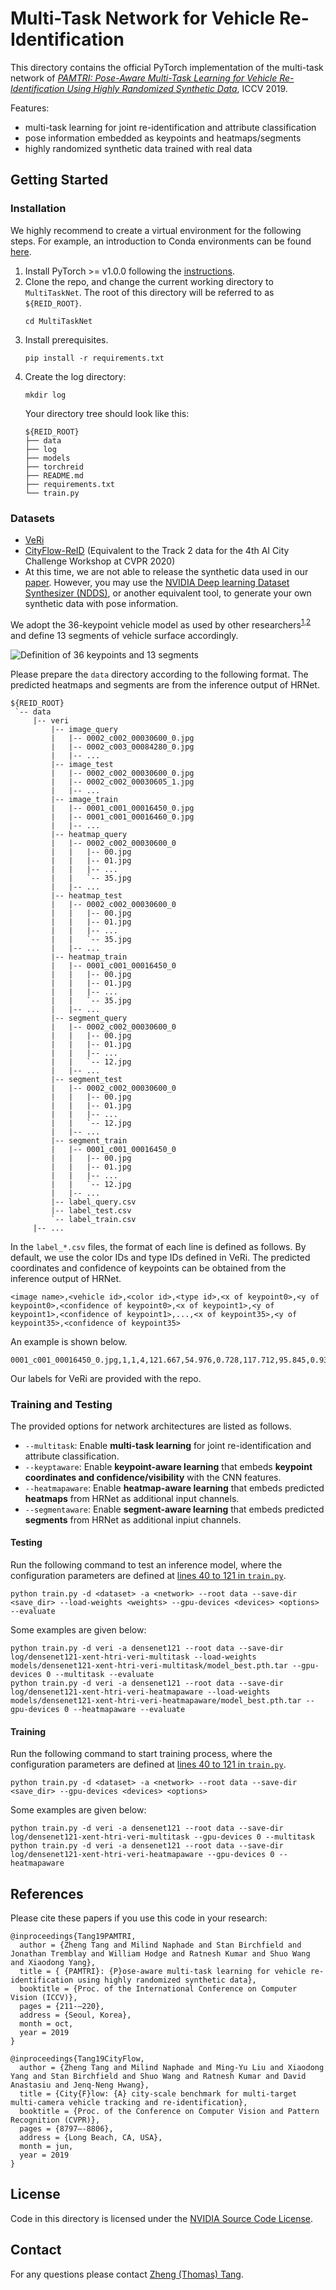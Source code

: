 # Multi-Task Network for Vehicle Re-Identification

This directory contains the official PyTorch implementation of the multi-task network of [*PAMTRI: Pose-Aware Multi-Task Learning for Vehicle Re-Identification Using Highly Randomized Synthetic Data*](http://openaccess.thecvf.com/content_ICCV_2019/html/Tang_PAMTRI_Pose-Aware_Multi-Task_Learning_for_Vehicle_Re-Identification_Using_Highly_Randomized_ICCV_2019_paper.html), ICCV 2019.

Features:
- multi-task learning for joint re-identification and attribute classification
- pose information embedded as keypoints and heatmaps/segments
- highly randomized synthetic data trained with real data

## Getting Started

### Installation

We highly recommend to create a virtual environment for the following steps. For example, an introduction to Conda environments can be found [here](https://docs.conda.io/projects/conda/en/latest/user-guide/tasks/manage-environments.html). 

1. Install PyTorch >= v1.0.0 following the [instructions](https://pytorch.org/).
2. Clone the repo, and change the current working directory to `MultiTaskNet`. The root of this directory will be referred to as `${REID_ROOT}`.
   ```
   cd MultiTaskNet
   ```
3. Install prerequisites.
   ```
   pip install -r requirements.txt
   ```
4. Create the log directory:
   ```
   mkdir log
   ```
   Your directory tree should look like this:
   ```
   ${REID_ROOT}
   ├── data
   ├── log
   ├── models
   ├── torchreid
   ├── README.md
   ├── requirements.txt
   └── train.py 
   ```

### Datasets

- [VeRi](https://vehiclereid.github.io/VeRi/)
- [CityFlow-ReID](https://www.aicitychallenge.org/2020-data-and-evaluation/) (Equivalent to the Track 2 data for the 4th AI City Challenge Workshop at CVPR 2020)
- At this time, we are not able to release the synthetic data used in our [paper](http://openaccess.thecvf.com/content_ICCV_2019/html/Tang_PAMTRI_Pose-Aware_Multi-Task_Learning_for_Vehicle_Re-Identification_Using_Highly_Randomized_ICCV_2019_paper.html). However, you may use the [NVIDIA Deep learning Dataset Synthesizer (NDDS)](https://github.com/NVIDIA/Dataset_Synthesizer), or another equivalent tool, to generate your own synthetic data with pose information. 

We adopt the 36-keypoint vehicle model as used by other researchers<sup>[1](https://arxiv.org/abs/1803.02057),[2](https://arxiv.org/abs/1411.5935)</sup> and define 13 segments of vehicle surface accordingly. 

![Definition of 36 keypoints and 13 segments](../figures/keypoints_segments.png)

Please prepare the `data` directory according to the following format. The predicted heatmaps and segments are from the inference output of HRNet. 
   ```
   ${REID_ROOT}
    `-- data
        |-- veri
            |-- image_query
            |   |-- 0002_c002_00030600_0.jpg
            |   |-- 0002_c003_00084280_0.jpg
            |   |-- ...
            |-- image_test
            |   |-- 0002_c002_00030600_0.jpg
            |   |-- 0002_c002_00030605_1.jpg
            |   |-- ...
            |-- image_train
            |   |-- 0001_c001_00016450_0.jpg
            |   |-- 0001_c001_00016460_0.jpg
            |   |-- ...
            |-- heatmap_query
            |   |-- 0002_c002_00030600_0
            |   |   |-- 00.jpg
            |   |   |-- 01.jpg
            |   |   |-- ...
            |   |   `-- 35.jpg
            |   |-- ...
            |-- heatmap_test
            |   |-- 0002_c002_00030600_0
            |   |   |-- 00.jpg
            |   |   |-- 01.jpg
            |   |   |-- ...
            |   |   `-- 35.jpg
            |   |-- ...
            |-- heatmap_train
            |   |-- 0001_c001_00016450_0
            |   |   |-- 00.jpg
            |   |   |-- 01.jpg
            |   |   |-- ...
            |   |   `-- 35.jpg
            |   |-- ...
            |-- segment_query
            |   |-- 0002_c002_00030600_0
            |   |   |-- 00.jpg
            |   |   |-- 01.jpg
            |   |   |-- ...
            |   |   `-- 12.jpg
            |   |-- ...
            |-- segment_test
            |   |-- 0002_c002_00030600_0
            |   |   |-- 00.jpg
            |   |   |-- 01.jpg
            |   |   |-- ...
            |   |   `-- 12.jpg
            |   |-- ...
            |-- segment_train
            |   |-- 0001_c001_00016450_0
            |   |   |-- 00.jpg
            |   |   |-- 01.jpg
            |   |   |-- ...
            |   |   `-- 12.jpg
            |   |-- ...
            |-- label_query.csv
            |-- label_test.csv
            `-- label_train.csv
        |-- ...

   ```

In the `label_*.csv` files, the format of each line is defined as follows. By default, we use the color IDs and type IDs defined in VeRi. The predicted coordinates and confidence of keypoints can be obtained from the inference output of HRNet. 
```
<image name>,<vehicle id>,<color id>,<type id>,<x of keypoint0>,<y of keypoint0>,<confidence of keypoint0>,<x of keypoint1>,<y of keypoint1>,<confidence of keypoint1>,...,<x of keypoint35>,<y of keypoint35>,<confidence of keypoint35>
```

An example is shown below. 
```
0001_c001_00016450_0.jpg,1,1,4,121.667,54.976,0.728,117.712,95.845,0.934,116.394,111.665,0.931,117.712,86.616,0.934,119.030,77.388,0.935,117.712,95.845,0.911,120.349,66.841,0.900,121.667,47.065,0.888,121.667,39.155,0.886,120.349,52.339,0.859,115.075,48.384,0.842,107.165,12.788,0.925,108.483,14.106,0.928,100.573,8.833,0.959,96.618,24.653,0.938,108.483,56.294,0.909,107.165,78.706,0.900,112.438,114.302,0.929,117.712,97.163,0.829,121.667,56.294,0.399,13.562,120.894,0.871,9.606,94.526,0.971,12.243,85.298,0.906,120.349,66.841,0.595,119.030,95.845,0.619,22.790,52.339,0.902,26.745,43.110,0.852,116.394,110.347,1.034,109.802,116.938,1.082,37.292,12.788,0.895,35.974,16.743,0.907,38.610,10.151,0.948,32.019,28.608,0.966,18.835,61.567,0.920,17.517,85.298,0.947,14.880,123.530,0.847
```

Our labels for VeRi are provided with the repo. 

### Training and Testing

The provided options for network architectures are listed as follows. 
- `--multitask`: Enable **multi-task learning** for joint re-identification and attribute classification.
- `--keyptaware`: Enable **keypoint-aware learning** that embeds **keypoint coordinates and confidence/visibility** with the CNN features.
- `--heatmapaware`: Enable **heatmap-aware learning** that embeds predicted **heatmaps** from HRNet as additional input channels.
- `--segmentaware`: Enable **segment-aware learning** that embeds predicted **segments** from HRNet as additional inpiut channels.

#### Testing

Run the following command to test an inference model, where the configuration parameters are defined at [lines 40 to 121 in `train.py`](train.py#L40-L121). 
```
python train.py -d <dataset> -a <network> --root data --save-dir <save_dir> --load-weights <weights> --gpu-devices <devices> <options> --evaluate
```

Some examples are given below: 
```
python train.py -d veri -a densenet121 --root data --save-dir log/densenet121-xent-htri-veri-multitask --load-weights models/densenet121-xent-htri-veri-multitask/model_best.pth.tar --gpu-devices 0 --multitask --evaluate
python train.py -d veri -a densenet121 --root data --save-dir log/densenet121-xent-htri-veri-heatmapaware --load-weights models/densenet121-xent-htri-veri-heatmapaware/model_best.pth.tar --gpu-devices 0 --heatmapaware --evaluate
```

#### Training

Run the following command to start training process, where the configuration parameters are defined at [lines 40 to 121 in `train.py`](train.py#L40-L121). 
```
python train.py -d <dataset> -a <network> --root data --save-dir <save_dir> --gpu-devices <devices> <options>
```

Some examples are given below: 
```
python train.py -d veri -a densenet121 --root data --save-dir log/densenet121-xent-htri-veri-multitask --gpu-devices 0 --multitask
python train.py -d veri -a densenet121 --root data --save-dir log/densenet121-xent-htri-veri-heatmapaware --gpu-devices 0 --heatmapaware
```

## References

Please cite these papers if you use this code in your research:

    @inproceedings{Tang19PAMTRI,
      author = {Zheng Tang and Milind Naphade and Stan Birchfield and Jonathan Tremblay and William Hodge and Ratnesh Kumar and Shuo Wang and Xiaodong Yang},
      title = { {PAMTRI}: {P}ose-aware multi-task learning for vehicle re-identification using highly randomized synthetic data},
      booktitle = {Proc. of the International Conference on Computer Vision (ICCV)},
      pages = {211-–220},
      address = {Seoul, Korea},
      month = oct,
      year = 2019
    }

    @inproceedings{Tang19CityFlow,
      author = {Zheng Tang and Milind Naphade and Ming-Yu Liu and Xiaodong Yang and Stan Birchfield and Shuo Wang and Ratnesh Kumar and David Anastasiu and Jenq-Neng Hwang},
      title = {City{F}low: {A} city-scale benchmark for multi-target multi-camera vehicle tracking and re-identification},
      booktitle = {Proc. of the Conference on Computer Vision and Pattern Recognition (CVPR)},
      pages = {8797–-8806},
      address = {Long Beach, CA, USA},
      month = jun,
      year = 2019
    }

## License

Code in this directory is licensed under the [NVIDIA Source Code License](LICENSE).

## Contact

For any questions please contact [Zheng (Thomas) Tang](https://github.com/zhengthomastang).
